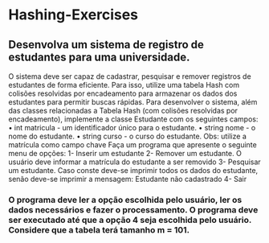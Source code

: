 # Hashing-Exercises
## Desenvolva um sistema de registro de estudantes para uma universidade. 
O sistema deve ser capaz de cadastrar, 
pesquisar e remover registros de estudantes de forma eficiente. Para isso, utilize uma tabela Hash com colisões 
resolvidas por encadeamento para armazenar os dados dos estudantes para permitir buscas rápidas. 
Para desenvolver o sistema, além das classes relacionadas a Tabela Hash (com colisões resolvidas por 
encadeamento), implemente a classe Estudante com os seguintes campos: 
• int matricula - um identificador único para o estudante. 
• string nome - o nome do estudante. 
• string curso - o curso do estudante. 
Obs: utilize a matrícula como campo chave 
Faça um programa que apresente o seguinte menu de opções: 
1- Inserir um estudante 
2- Remover um estudante. O usuário deve informar a matrícula do estudante a ser removido 
3- Pesquisar um estudante. Caso conste deve-se imprimir todos os dados do estudante, senão deve-se imprimir 
a mensagem: Estudante não cadastrado 
4- Sair 
### O programa deve ler a opção escolhida pelo usuário, ler os dados necessários e fazer o processamento. O programa deve ser executado até que a opção 4 seja escolhida pelo usuário. Considere que a tabela terá tamanho m = 101.

